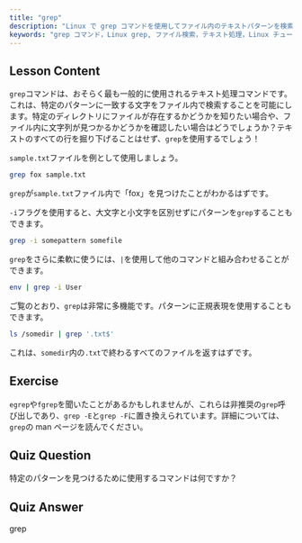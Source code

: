 ```yaml
---
title: "grep"
description: "Linux で grep コマンドを使用してファイル内のテキストパターンを検索する方法を学びます。基本的な使用法、大文字と小文字を区別しない検索、および他のコマンドとの組み合わせを発見します。Linux の旅を始めましょう！"
keywords: "grep コマンド，Linux grep, ファイル検索，テキスト処理，Linux チュートリアル，初心者 Linux, grep ガイド"
---
```


## Lesson Content

`grep`コマンドは、おそらく最も一般的に使用されるテキスト処理コマンドです。これは、特定のパターンに一致する文字をファイル内で検索することを可能にします。特定のディレクトリにファイルが存在するかどうかを知りたい場合や、ファイル内に文字列が見つかるかどうかを確認したい場合はどうでしょうか？テキストのすべての行を掘り下げることはせず、`grep`を使用するでしょう！

`sample.txt`ファイルを例として使用しましょう。

```bash
grep fox sample.txt
```

`grep`が`sample.txt`ファイル内で「fox」を見つけたことがわかるはずです。

`-i`フラグを使用すると、大文字と小文字を区別せずにパターンを`grep`することもできます。

```bash
grep -i somepattern somefile
```

`grep`をさらに柔軟に使うには、`|`を使用して他のコマンドと組み合わせることができます。

```bash
env | grep -i User
```

ご覧のとおり、`grep`は非常に多機能です。パターンに正規表現を使用することもできます。

```bash
ls /somedir | grep '.txt$'
```

これは、`somedir`内の`.txt`で終わるすべてのファイルを返すはずです。

## Exercise

`egrep`や`fgrep`を聞いたことがあるかもしれませんが、これらは非推奨の`grep`呼び出しであり、`grep -E`と`grep -F`に置き換えられています。詳細については、`grep`の man ページを読んでください。

## Quiz Question

特定のパターンを見つけるために使用するコマンドは何ですか？

## Quiz Answer

grep
